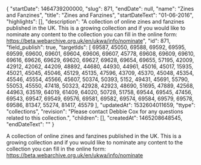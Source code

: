 {
  "startDate": 1464739200000, 
  "slug": 871, 
  "endDate": null, 
  "name": "Zines and Fanzines", 
  "title": "Zines and Fanzines", 
  "startDateText": "01-06-2016", 
  "highlights": [], 
  "description": "A collection of online zines and fanzines published in the UK. This is a growing collection and if you would like to nominate any content to the collection you can fill in the online form: https://beta.webarchive.org.uk/en/ukwa/info/nominate", 
  "id": 871, 
  "field_publish": true, 
  "targetIds": [
    69587, 
    45050, 
    69588, 
    69592, 
    69595, 
    69599, 
    69600, 
    69601, 
    69604, 
    69606, 
    69607, 
    45778, 
    69608, 
    69609, 
    69610, 
    69616, 
    69626, 
    69629, 
    69620, 
    69627, 
    69628, 
    69654, 
    69655, 
    57195, 
    42009, 
    42912, 
    42062, 
    44209, 
    48892, 
    44680, 
    44930, 
    44961, 
    45016, 
    45017, 
    15935, 
    45021, 
    45045, 
    45046, 
    45129, 
    45135, 
    47596, 
    43709, 
    45370, 
    45048, 
    45354, 
    45546, 
    45554, 
    45566, 
    45607, 
    50374, 
    50393, 
    5152, 
    49431, 
    45691, 
    55790, 
    55053, 
    45550, 
    47418, 
    50323, 
    42928, 
    42923, 
    48690, 
    51695, 
    47889, 
    42568, 
    44963, 
    63519, 
    64019, 
    61409, 
    64020, 
    50728, 
    51758, 
    69544, 
    69545, 
    47456, 
    69543, 
    69547, 
    69549, 
    69576, 
    69581, 
    69582, 
    69574, 
    69584, 
    69579, 
    69578, 
    69586, 
    81347, 
    55274, 
    81417, 
    45579
  ], 
  "updatedAt": 1532604011659, 
  "ttype": "collections", 
  "revision": "Please contact Debbie Cox for any questions related to this collection.", 
  "children": [], 
  "createdAt": 1465208648545, 
  "endDateText": ""
}

A collection of online zines and fanzines published in the UK. This is a growing collection and if you would like to nominate any content to the collection you can fill in the online form: https://beta.webarchive.org.uk/en/ukwa/info/nominate